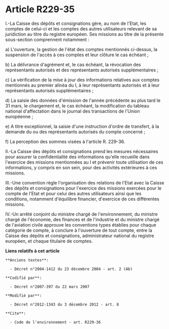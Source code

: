 # Article R229-35

I.-La Caisse des dépôts et consignations gère, au nom de l'Etat, les comptes de celui-ci et les comptes des autres
utilisateurs relevant de sa juridiction au titre du registre européen. Ses missions au titre de la présente sous-section
comprennent notamment : 

a) L'ouverture, la gestion de l'état des comptes mentionnés ci-dessus, la suspension de l'accès à ces comptes et leur clôture
le cas échéant ; 

b) La délivrance d'agrément et, le cas échéant, la révocation des représentants autorisés et des représentants autorisés
supplémentaires ; 

c) La vérification de la mise à jour des informations relatives aux comptes mentionnés au premier alinéa du I, à leur
représentants autorisés et à leur représentants autorisés supplémentaires ; 

d) La saisie des données d'émission de l'année précédente au plus tard le 31 mars, le chargement et, le cas échéant, la
modification du tableau national d'affectation dans le journal des transactions de l'Union européenne ; 

e) A titre exceptionnel, la saisie d'une instruction d'ordre de transfert, à la demande du ou des représentants autorisés du
compte concerné ; 

f) La perception des sommes visées à l'article R. 229-36.

II.-La Caisse des dépôts et consignations prend les mesures nécessaires pour assurer la confidentialité des informations
qu'elle recueille dans l'exercice des missions mentionnées au I et prévenir toute utilisation de ces informations, y compris
en son sein, pour des activités extérieures à ces missions. 

III.-Une convention règle l'organisation des relations de l'Etat avec la Caisse des dépôts et consignations pour l'exercice
des missions exercées pour le compte de l'Etat et pour celui des autres utilisateurs ainsi que les conditions, notamment
d'équilibre financier, d'exercice de ces différentes missions. 

IV.-Un arrêté conjoint du ministre chargé de l'environnement, du ministre chargé de l'économie, des finances et de
l'industrie et du ministre chargé de l'aviation civile approuve les conventions types établies pour chaque catégorie de
compte, à conclure à l'ouverture de tout compte, entre la Caisse des dépôts et consignations, administrateur national du
registre européen, et chaque titulaire de comptes.

**Liens relatifs à cet article**

	**Anciens textes**:

	  - Décret n°2004-1412 du 23 décembre 2004 - art. 2 (Ab)

	**Codifié par**:

	  - Décret n°2007-397 du 22 mars 2007

	**Modifié par**:

	  - Décret n°2012-1343 du 3 décembre 2012 - art. 8

	**Cite**:

	  - Code de l'environnement - art. R229-36
